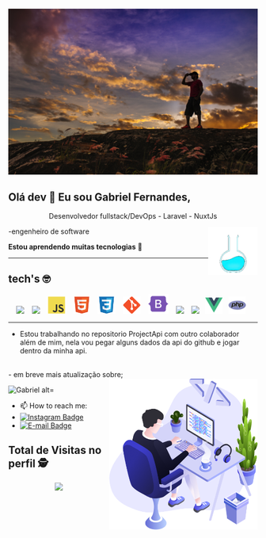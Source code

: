 
![](https://github.com/Gabrielfernandes87f/laravelpages/blob/main/public/image/_RSF7724.jpg)

## Olá dev 👋   Eu sou Gabriel Fernandes,
<p align="center">
Desenvolvedor fullstack/DevOps - Laravel - NuxtJs
</p>
<img src="https://github.com/Gabrielfernandes87f/gabrielfernandes87f/blob/main/imgs/oie_source.gif?w=512" width=100 heigth=100 align="right"/>
 


-engenheiro de software

**Estou aprendendo muitas tecnologias** 🤩

*** 

## tech's :nerd_face:

<p align="center">
    <img height="35" src="https://raw.githubusercontent.com/laravel/art/master/logo-lockup/5%20SVG/2%20CMYK/1%20Full%20Color/laravel-logolockup-cmyk-red.svg">
     &nbsp;&nbsp;
    <img width="40px" src="https://camo.githubusercontent.com/c8edb8c44c6d5779eb077924888a4f39f134339bea41d6b242a40a6755215552/687474703a2f2f696d6775722e636f6d2f56344c746f49492e706e67">
    &nbsp;&nbsp;
    <img height="35" src="https://raw.githubusercontent.com/devicons/devicon/master/icons/javascript/javascript-original.svg">
    &nbsp;&nbsp;
    <img height="35" src="https://raw.githubusercontent.com/devicons/devicon/master/icons/html5/html5-original.svg">
    &nbsp;&nbsp;
    <img height="35" src="https://raw.githubusercontent.com/devicons/devicon/master/icons/css3/css3-original.svg">
    &nbsp;&nbsp;
    <img height="35" src="https://raw.githubusercontent.com/devicons/devicon/master/icons/git/git-original.svg">
    &nbsp;&nbsp;
    <img width="40px" src="https://raw.githubusercontent.com/devicons/devicon/master/icons/bootstrap/bootstrap-plain.svg">
    &nbsp;&nbsp;
     <img width="40px" src="https://camo.githubusercontent.com/45b47c60e24a89695a9ae14ab4d6d22a6e51bd3b9aefdf88eca38b0035ce4dd5/68747470733a2f2f7265732e636c6f7564696e6172792e636f6d2f70726163746963616c6465762f696d6167652f66657463682f732d2d4a586c4678316e652d2d2f635f696d616767615f7363616c652c665f6175746f2c666c5f70726f67726573736976652c685f3930302c715f6175746f2c775f313630302f68747470733a2f2f6465762d746f2d75706c6f6164732e73332e616d617a6f6e6177732e636f6d2f692f6633306872696a3568336a376774326b6c6263752e6a7067">
    &nbsp;&nbsp;
    <img src="https://www.mysql.com/common/logos/logo-mysql-170x115.png" height="35px"/>
     &nbsp;
     <img src="https://github.com/Gabrielfernandes87f/laravelpages/blob/main/public/image/logo.png" height="35px"/> 
    &nbsp;
    <img src="https://raw.githubusercontent.com/github/explore/80688e429a7d4ef2fca1e82350fe8e3517d3494d/topics/php/php.png" height="35px"/> 
    &nbsp;
</p>

***




- Estou trabalhando no repositorio ProjectApi com outro colaborador <br> além de mim, nela vou pegar alguns dados da api do github e jogar dentro da minha api.
<br>
- em breve mais atualização sobre;


<img align="right" src="https://github.com/Gabrielfernandes87f/gabrielfernandes87f/blob//main/imgs/illustration.png" width="300"/>




<p align="left">
  <img src="https://github-readme-stats.vercel.app/api/top-langs/?username=Gabrielfernandes87f&layout=compact&langs_count=8&hide=Blade,Shell&theme=dark" title="Gabriel alt="Gabriel's Top Langs"/>
</p>

- 📫 How to reach me: 
- [![Instagram Badge](https://img.shields.io/badge/-Gabriel.Fernandes.f-6633cc?style=flat-square&labelColor=6633cc&logo=instagram&logoColor=white&link=https://www.instagram.com/Gabriel.Fernandes.f/)](https://www.instagram.com/Gabriel.Fernandes.f/) 
- <a href="mailto:gabrielfernandesfotografias@outlook.com"><img src="https://img.shields.io/badge/Outlook-EA4335?style=for-the-badge&logo=Outlook&logoColor=white" title="Gabriel's E-mail" alt="E-mail Badge" /></a>

 ## Total de Visitas no perfil :detective: <br>
 <p align="center"> 
   <img alingn="center" src="https://profile-counter.glitch.me/Gabrielfernandes87f/count.svg" />
 </p>

